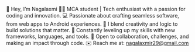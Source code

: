 
👋 Hey, I’m Nagalaxmi 
      👨‍🎓 MCA student | Tech enthusiast with a passion for coding and innovation.
      💻 Passionate about crafting seamless software, from web apps to Android experiences.
      🚀 I blend creativity and logic to build solutions that matter.
      🌱 Constantly leveling up my skills with new frameworks, languages, and tools.
      🔗 Open to collaboration, challenges, and making an impact through code.
      ✉️ Reach me at: nagalaxmir29@gmail.com
